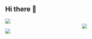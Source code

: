 ## Hi there 👋
<img src="https://capsule-render.vercel.app/api?type=waving&color=0000FF&height=150&section=header" />
<div align=center>
	<img src="https://img.shields.io/badge/mysql-4479A1.svg?style=for-the-badge&logo=mysql&logoColor=white">
</div>

<img src="https://capsule-render.vercel.app/api?type=waving&color=0000FF&height=150&section=footer" />
